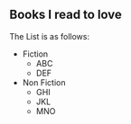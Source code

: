 ## Books I read to love
The List is as follows:
- Fiction
    - ABC
    - DEF
 - Non Fiction
    - GHI
    - JKL
    - MNO
 
